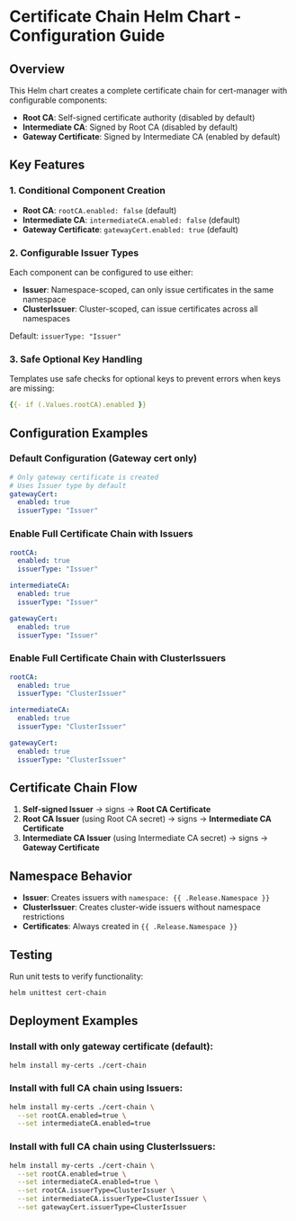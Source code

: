 # Certificate Chain Helm Chart - Configuration Guide

## Overview
This Helm chart creates a complete certificate chain for cert-manager with configurable components:
- **Root CA**: Self-signed certificate authority (disabled by default)
- **Intermediate CA**: Signed by Root CA (disabled by default)
- **Gateway Certificate**: Signed by Intermediate CA (enabled by default)

## Key Features

### 1. Conditional Component Creation
- **Root CA**: `rootCA.enabled: false` (default)
- **Intermediate CA**: `intermediateCA.enabled: false` (default)
- **Gateway Certificate**: `gatewayCert.enabled: true` (default)

### 2. Configurable Issuer Types
Each component can be configured to use either:
- **Issuer**: Namespace-scoped, can only issue certificates in the same namespace
- **ClusterIssuer**: Cluster-scoped, can issue certificates across all namespaces

Default: `issuerType: "Issuer"`

### 3. Safe Optional Key Handling
Templates use safe checks for optional keys to prevent errors when keys are missing:
```yaml
{{- if (.Values.rootCA).enabled }}
```

## Configuration Examples

### Default Configuration (Gateway cert only)
```yaml
# Only gateway certificate is created
# Uses Issuer type by default
gatewayCert:
  enabled: true
  issuerType: "Issuer"
```

### Enable Full Certificate Chain with Issuers
```yaml
rootCA:
  enabled: true
  issuerType: "Issuer"

intermediateCA:
  enabled: true
  issuerType: "Issuer"

gatewayCert:
  enabled: true
  issuerType: "Issuer"
```

### Enable Full Certificate Chain with ClusterIssuers
```yaml
rootCA:
  enabled: true
  issuerType: "ClusterIssuer"

intermediateCA:
  enabled: true
  issuerType: "ClusterIssuer"

gatewayCert:
  enabled: true
  issuerType: "ClusterIssuer"
```

## Certificate Chain Flow

1. **Self-signed Issuer** → signs → **Root CA Certificate**
2. **Root CA Issuer** (using Root CA secret) → signs → **Intermediate CA Certificate**
3. **Intermediate CA Issuer** (using Intermediate CA secret) → signs → **Gateway Certificate**

## Namespace Behavior

- **Issuer**: Creates issuers with `namespace: {{ .Release.Namespace }}`
- **ClusterIssuer**: Creates cluster-wide issuers without namespace restrictions
- **Certificates**: Always created in `{{ .Release.Namespace }}`

## Testing

Run unit tests to verify functionality:
```bash
helm unittest cert-chain
```

## Deployment Examples

### Install with only gateway certificate (default):
```bash
helm install my-certs ./cert-chain
```

### Install with full CA chain using Issuers:
```bash
helm install my-certs ./cert-chain \
  --set rootCA.enabled=true \
  --set intermediateCA.enabled=true
```

### Install with full CA chain using ClusterIssuers:
```bash
helm install my-certs ./cert-chain \
  --set rootCA.enabled=true \
  --set intermediateCA.enabled=true \
  --set rootCA.issuerType=ClusterIssuer \
  --set intermediateCA.issuerType=ClusterIssuer \
  --set gatewayCert.issuerType=ClusterIssuer
```
